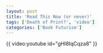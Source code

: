 ```yaml
---
layout: post
title: 'Read This Now (or never)'
tags: ['Death of Print?', 'video']
categories: ['Book Futurism']
---
```


{{ video:youtube id="gHl8IqCqza8" }}
